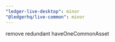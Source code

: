 ```yaml
---
"ledger-live-desktop": minor
"@ledgerhq/live-common": minor
---
```


remove redundant haveOneCommonAsset
